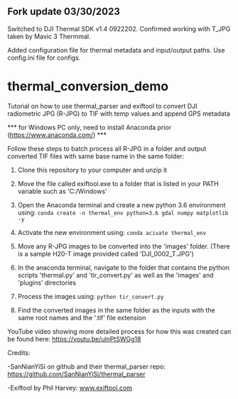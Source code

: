 ## Fork update 03/30/2023
Switched to DJI Thermal SDK v1.4 0922202. Confirmed working with T_JPG taken by Mavic 3 Thermmal.

Added configuration file for thermal metadata and input/output paths. Use config.ini file for configs.

# thermal_conversion_demo

Tutorial on how to use thermal_parser and exiftool to convert DJI radiometric JPG (R-JPG) to TIF with temp values and append GPS metadata

*** for Windows PC only, need to install Anaconda prior (https://www.anaconda.com/) ***

Follow these steps to batch process all R-JPG in a folder and output converted TIF files with same base name in the same folder:

1. Clone this repository to your computer and unzip it

2. Move the file called exiftool.exe to a folder that is listed in your PATH variable such as 'C:/Windows'

3. Open the Anaconda terminal and create a new python 3.6 environment using: `conda create -n thermal_env python=3.6 gdal numpy matplotlib -y`

4. Activate the new environment using: `conda acivate thermal_env`

5. Move any R-JPG images to be converted into the 'images' folder. (There is a sample H20-T image provided called 'DJI_0002_T.JPG')

6. In the anaconda terminal, navigate to the folder that contains the python scripts 'thermal.py' and 'tir_convert.py' as well as the 'images' and 'plugins' directories

7. Process the images using: `python tir_convert.py`

8. Find the converted images in the same folder as the inputs with the same root names and the '.tif' file extension


YouTube video showing more detailed process for how this was created can be found here: https://youtu.be/ulnPtSWGg18

Credits:

-SanNianYiSi on github and their thermal_parser repo: https://github.com/SanNianYiSi/thermal_parser

-Exiftool by Phil Harvey: www.exiftool.com
